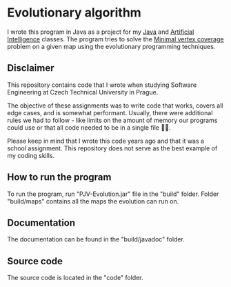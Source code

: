 # Evolutionary algorithm
I wrote this program in Java as a project for my [Java](https://edux.fit.cvut.cz/courses/BI-PJV/en/start) and [Artificial Intelligence](https://edux.fit.cvut.cz/courses/BI-ZUM/en/start) classes. The program tries to solve the [Minimal vertex coverage](https://en.wikipedia.org/wiki/Vertex_cover) problem on a given map using the evolutionary programming techniques.

## Disclaimer
This repository contains code that I wrote when studying Software Engineering at Czech Technical University in Prague.

The objective of these assignments was to write code that works, covers all edge cases, and is somewhat performant. Usually, there were additional rules we had to follow - like limits on the amount of memory our programs could use or that all code needed to be in a single file 🤷‍♂️.

Please keep in mind that I wrote this code years ago and that it was a school assignment. This repository does not serve as the best example of my coding skills.

## How to run the program
To run the program, run "PJV-Evolution.jar" file in the "build" folder.
Folder "build/maps" contains all the maps the evolution can run on.

## Documentation
The documentation can be found in the "build/javadoc" folder.

## Source code
The source code is located in the "code" folder.
